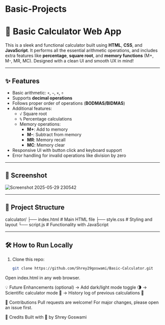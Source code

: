 # Basic-Projects
# 🔢 Basic Calculator Web App

This is a sleek and functional calculator built using **HTML**, **CSS**, and **JavaScript**. It performs all the essential arithmetic operations, and includes extra features like **percentage**, **square root**, and **memory functions** (M+, M-, MR, MC). Designed with a clean UI and smooth UX in mind!

---

## ✨ Features

- Basic arithmetic: `+`, `−`, `×`, `÷`
- Supports **decimal operations**
- Follows proper order of operations (**BODMAS/BIDMAS**)
- Additional features:
  - `√` Square root
  - `%` Percentage calculations
  - Memory operations:
    - **M+**: Add to memory
    - **M-**: Subtract from memory
    - **MR**: Memory recall
    - **MC**: Memory clear
- Responsive UI with button click and keyboard support
- Error handling for invalid operations like division by zero

---

## 📸 Screenshot


![Screenshot 2025-05-29 230542](https://github.com/user-attachments/assets/df4e41e6-27a6-4232-ac27-26b2e4b6ea0d)

---

## 📁 Project Structure

calculator/
├── index.html # Main HTML file
├── style.css # Styling and layout
└── script.js # Functionality with JavaScript

---

## 🛠️ How to Run Locally

1. Clone this repo:
   ```bash
   git clone https://github.com/Shrey29goswami/Basic-Calculator.git
Open index.html in any web browser.

💡 Future Enhancements (optional)
      -> Add dark/light mode toggle 🌗
      -> Scientific calculator mode 🔬
      -> History log of previous calculations 📜

🤝 Contributions
Pull requests are welcome! For major changes, please open an issue first.

🧠 Credits
Built with 💙 by Shrey Goswami

